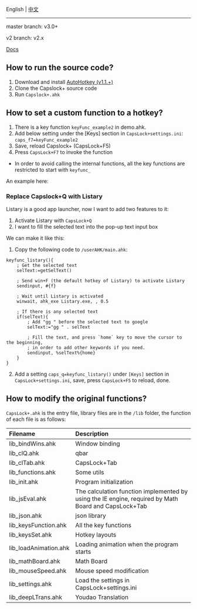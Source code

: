 English | [中文](README_zh-CN.md)

---

master branch: v3.0+

v2 branch: v2.x

[Docs](https://capslox.com/capslock-plus/en.html)


## How to run the source code?
1. Download and install [AutoHotkey (v1.1.+)](http://www.ahkscript.org/)
2. Clone the Capslock+ source code
3. Run `Capslock+.ahk`

## How to set a custom function to a hotkey?
1. There is a key function `keyFunc_example2` in demo.ahk.
2. Add below setting under the [Keys] section in `CapsLock+settings.ini`:
    `caps_f7=keyFunc_example2`
3. Save, reload Capslock+ (CapsLock+F5)
4. Press `CapsLock+F7` to invoke the function

* In order to avoid calling the internal functions, all the key functions are restricted to start with `keyfunc_`

An example here:

### Replace Capslock+Q with Listary
Listary is a good app launcher, now I want to add two features to it:

1. Activate Listary with `CapsLock+Q`
2. I want to fill the selected text into the pop-up text input box

We can make it like this:

1. Copy the following code to `/userAHK/main.ahk`:
```ahk
keyfunc_listary(){
    ; Get the selected text
    selText:=getSelText()

    ; Send win+F (the default hotkey of Listary) to activate Listary
    sendinput, #{f}

    ; Wait until Listary is activated
    winwait, ahk_exe Listary.exe, , 0.5

    ; If there is any selected text
    if(selText){
        ; Add "gg " before the selected text to google
        selText:="gg " . selText

        ; Fill the text, and press `home` key to move the cursor to the beginning,
        ; in order to add other keywords if you need.
        sendinput, %selText%{home}
    }
}
```

2. Add a setting `caps_q=keyfunc_listary()` under `[Keys]` section in `CapsLock+settings.ini`, save, press `CapsLock+F5` to reload, done.

## How to modify the original functions?
`CapsLock+.ahk` is the entry file, library files are in the `/lib` folder,
the function of each file is as follows:

|Filename|Description|
|:---|:---|
|lib_bindWins.ahk|Window binding|
|lib_clQ.ahk|qbar|
|lib_clTab.ahk|CapsLock+Tab|
|lib_functions.ahk|Some utils|
|lib_init.ahk|Program initialization|
|lib_jsEval.ahk|The calculation function implemented by using the IE engine, required by Math Board and CapsLock+Tab|
|lib_json.ahk|json library|
|lib_keysFunction.ahk|All the key functions|
|lib_keysSet.ahk|Hotkey layouts|
|lib_loadAnimation.ahk|Loading animation when the program starts|
|lib_mathBoard.ahk|Math Board|
|lib_mouseSpeed.ahk|Mouse speed modification|
|lib_settings.ahk|Load the settings in CapsLock+settings.ini|
|lib_deepLTrans.ahk|Youdao Translation|

